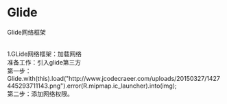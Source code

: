 # Glide
Glide网络框架

<br>
1.GLide网络框架：加载网络<br>
准备工作：引入glide第三方<br>
第一步：Glide.with(this).load("http://www.jcodecraeer.com/uploads/20150327/1427445293711143.png").error(R.mipmap.ic_launcher).into(img);<br>
第二步：添加网络权限。
<br>
